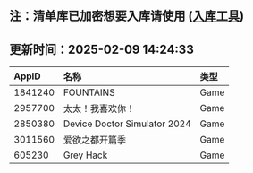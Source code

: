 ## 注：清单库已加密想要入库请使用 ([入库工具](https://github.com/BlankTMing/ManifestAutoUpdate/releases))

## 更新时间：2025-02-09 14:24:33
| AppID | 名称 | 类型  |
| :-------------------- | :----------------------------- | :----------- |
| 1841240 | FOUNTAINS| Game |
| 2957700 | 太太！我喜欢你！| Game |
| 2850380 | Device Doctor Simulator 2024| Game |
| 3011560 | 爱欲之都开篇季| Game |
| 605230 | Grey Hack| Game |
